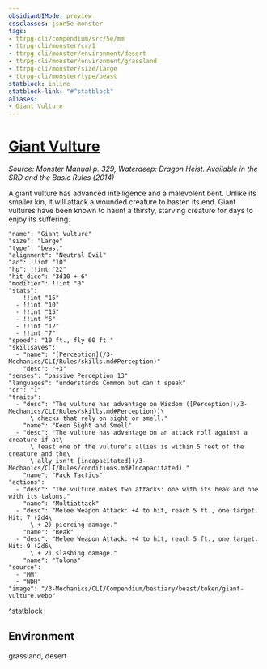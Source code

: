```yaml
---
obsidianUIMode: preview
cssclasses: json5e-monster
tags:
- ttrpg-cli/compendium/src/5e/mm
- ttrpg-cli/monster/cr/1
- ttrpg-cli/monster/environment/desert
- ttrpg-cli/monster/environment/grassland
- ttrpg-cli/monster/size/large
- ttrpg-cli/monster/type/beast
statblock: inline
statblock-link: "#^statblock"
aliases:
- Giant Vulture
---
```

# [Giant Vulture](3-Mechanics\CLI\Compendium\bestiary\beast/giant-vulture.md)
*Source: Monster Manual p. 329, Waterdeep: Dragon Heist. Available in the <span title='Systems Reference Document (5.1)'>SRD</span> and the Basic Rules (2014)*  

A giant vulture has advanced intelligence and a malevolent bent. Unlike its smaller kin, it will attack a wounded creature to hasten its end. Giant vultures have been known to haunt a thirsty, starving creature for days to enjoy its suffering.

```statblock
"name": "Giant Vulture"
"size": "Large"
"type": "beast"
"alignment": "Neutral Evil"
"ac": !!int "10"
"hp": !!int "22"
"hit_dice": "3d10 + 6"
"modifier": !!int "0"
"stats":
  - !!int "15"
  - !!int "10"
  - !!int "15"
  - !!int "6"
  - !!int "12"
  - !!int "7"
"speed": "10 ft., fly 60 ft."
"skillsaves":
  - "name": "[Perception](/3-Mechanics/CLI/Rules/skills.md#Perception)"
    "desc": "+3"
"senses": "passive Perception 13"
"languages": "understands Common but can't speak"
"cr": "1"
"traits":
  - "desc": "The vulture has advantage on Wisdom ([Perception](/3-Mechanics/CLI/Rules/skills.md#Perception))\
      \ checks that rely on sight or smell."
    "name": "Keen Sight and Smell"
  - "desc": "The vulture has advantage on an attack roll against a creature if at\
      \ least one of the vulture's allies is within 5 feet of the creature and the\
      \ ally isn't [incapacitated](/3-Mechanics/CLI/Rules/conditions.md#Incapacitated)."
    "name": "Pack Tactics"
"actions":
  - "desc": "The vulture makes two attacks: one with its beak and one with its talons."
    "name": "Multiattack"
  - "desc": "Melee Weapon Attack: +4 to hit, reach 5 ft., one target. Hit: 7 (2d4\
      \ + 2) piercing damage."
    "name": "Beak"
  - "desc": "Melee Weapon Attack: +4 to hit, reach 5 ft., one target. Hit: 9 (2d6\
      \ + 2) slashing damage."
    "name": "Talons"
"source":
  - "MM"
  - "WDH"
"image": "/3-Mechanics/CLI/Compendium/bestiary/beast/token/giant-vulture.webp"
```
^statblock

## Environment

grassland, desert